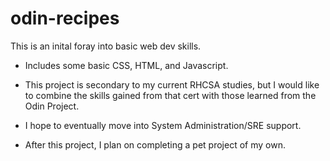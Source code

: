 # odin-recipes

This is an inital foray into basic web dev skills.

- Includes some basic CSS, HTML, and Javascript.

- This project is secondary to my current RHCSA studies, but I would like to combine the skills gained from that cert with those learned from the Odin Project.

- I hope to eventually move into System Administration/SRE support. 

- After this project, I plan on completing a pet project of my own.
